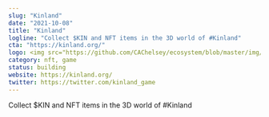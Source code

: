 ```yaml
---
slug: "Kinland"
date: "2021-10-08"
title: "Kinland"
logline: "Collect $KIN and NFT items in the 3D world of #Kinland"
cta: "https://kinland.org/"
logo: <img src="https://github.com/CAChelsey/ecosystem/blob/master/img/gamerplex_kinland.svg">
category: nft, game
status: building
website: https://kinland.org/
twitter: https://twitter.com/kinland_game
---
```


Collect $KIN and NFT items in the 3D world of #Kinland
